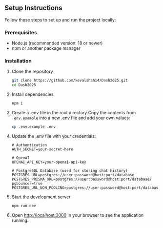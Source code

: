 ## Setup Instructions

Follow these steps to set up and run the project locally:

### Prerequisites

- Node.js (recommended version: 18 or newer)
- npm or another package manager

### Installation

1. Clone the repository
   ```bash
   git clone https://github.com/kevalshah14/Dash2025.git
   cd Dash2025
   ```

2. Install dependencies
   ```bash
   npm i
   ```

3. Create a .env file in the root directory
   Copy the contents from `.env.example` into a new .env file and add your own values:
   ```bash
   cp .env.example .env
   ```

4. Update the .env file with your credentials:
   ```
   # Authentication
   AUTH_SECRET=your-secret-here

   # OpenAI
   OPENAI_API_KEY=your-openai-api-key

   # PostgreSQL Database (used for storing chat history)
   POSTGRES_URL=postgres://user:password@host:port/database
   POSTGRES_PRISMA_URL=postgres://user:password@host:port/database?pgbouncer=true
   POSTGRES_URL_NON_POOLING=postgres://user:password@host:port/database
   ```

5. Start the development server
   ```bash
   npm run dev
   ```

6. Open [http://localhost:3000](http://localhost:3000) in your browser to see the application running.

